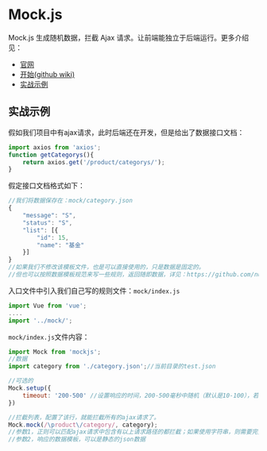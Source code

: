 # Mock.js
Mock.js 生成随机数据，拦截 Ajax 请求。让前端能独立于后端运行。更多介绍见：
- [官网](http://mockjs.com/)
- [开始(github wiki)](https://github.com/nuysoft/Mock/wiki/Getting-Started)
- [实战示例](#)

## 实战示例

假如我们项目中有ajax请求，此时后端还在开发，但是给出了数据接口文档：
```javascript
import axios from 'axios';
function getCategorys(){
    return axios.get('/product/categorys/');
}
```
假定接口文档格式如下：
```javascript
//我们将数据保存在：mock/category.json
{
    "message": "S",
    "status": "S",
    "list": [{
        "id": 15,
        "name": "基金"
    }]
}
//如果我们不修改该模板文件，也是可以直接使用的，只是数据是固定的。
//但也可以按照数据模板规范来写一些规则，返回随即数据，详见：https://github.com/nuysoft/Mock/wiki/Syntax-Specification
```
入口文件中引入我们自己写的规则文件：`mock/index.js`
```javascript
import Vue from 'vue';
....
import '../mock/';
```
`mock/index.js`文件内容：
```javascript
import Mock from 'mockjs';
//数据
import category from './category.json';//当前目录的test.json

//可选的
Mock.setup({
    timeout: '200-500' //设置响应的时间，200-500毫秒中随机（默认是10-100），若是单个数值，则表示固定时间。
})

//拦截列表，配置了该行，就能拦截所有的ajax请求了。
Mock.mock(/\product\/category/, category);
//参数1，正则可以匹配ajax请求中包含有以上请求路径的都拦截；如果使用字符串，则需要完整匹配
//参数2，响应的数据模板，可以是静态的json数据

```
